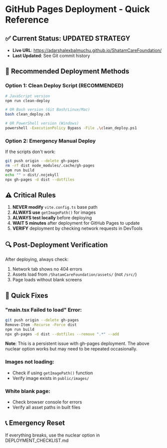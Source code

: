 # GitHub Pages Deployment - Quick Reference

## ✅ Current Status: UPDATED STRATEGY
- **Live URL**: https://adarshalexbalmuchu.github.io/ShatamCareFoundation/
- **Last Updated**: See Git commit history

## 🚀 Recommended Deployment Methods

### Option 1: Clean Deploy Script (RECOMMENDED)
```bash
# JavaScript version
npm run clean-deploy

# OR Bash version (Git Bash/Linux/Mac)
bash clean_deploy.sh

# OR PowerShell version (Windows)
powershell -ExecutionPolicy Bypass -File .\clean_deploy.ps1
```

### Option 2: Emergency Manual Deploy
If the scripts don't work:

```bash
git push origin --delete gh-pages
rm -rf dist node_modules/.cache/gh-pages
npm run build
echo "" > dist/.nojekyll
npx gh-pages -d dist --dotfiles
```

## ⚠️ Critical Rules

1. **NEVER modify** `vite.config.ts` base path
2. **ALWAYS use** `getImagePath()` for images  
3. **ALWAYS test locally** before deploying
4. **WAIT 5 minutes** after deployment for GitHub Pages to update
5. **VERIFY** deployment by checking network requests in DevTools

## 🔍 Post-Deployment Verification

After deploying, always check:
1. Network tab shows no 404 errors
2. Assets load from `/ShatamCareFoundation/assets/` (not `/src/`)
3. Page loads without blank screens

## 🔧 Quick Fixes

### "main.tsx Failed to load" Error:
```bash
git push origin --delete gh-pages
Remove-Item -Recurse -Force dist
npm run build
npx gh-pages -d dist --dotfiles --remove ".*" --add
```

**Note**: This is a persistent issue with gh-pages deployment. The above nuclear option works but may need to be repeated occasionally.

### Images not loading:
- Check if using `getImagePath()` function
- Verify image exists in `public/images/`

### White blank page:
- Check browser console for errors
- Verify all asset paths in built files

## 📞 Emergency Reset
If everything breaks, use the nuclear option in DEPLOYMENT_CHECKLIST.md
